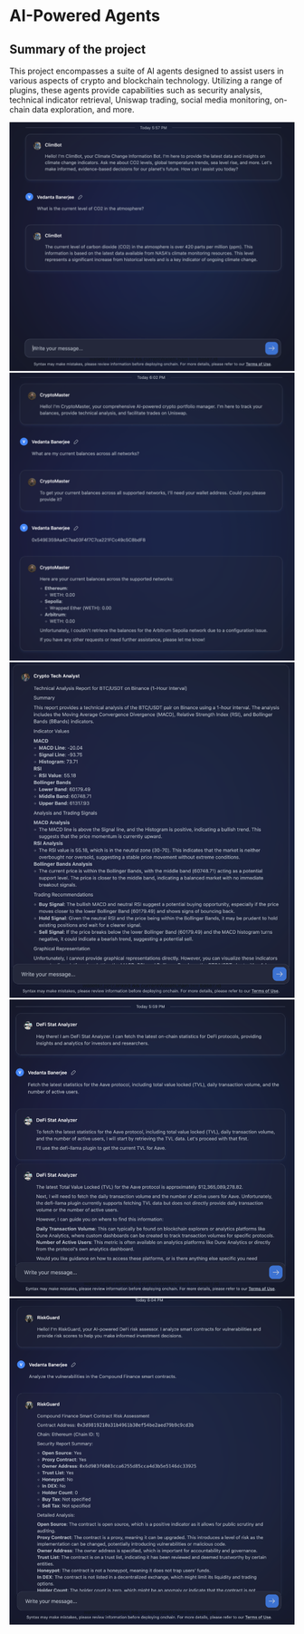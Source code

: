 # AI-Powered Agents 

## Summary of the project

This project encompasses a suite of AI agents designed to assist users in various aspects of crypto and blockchain technology. Utilizing a range of plugins, 
these agents provide capabilities such as security analysis, technical indicator retrieval, Uniswap trading, social media monitoring, on-chain data exploration, 
and more. 

![ClimB0t](/Images/climbot.png)
![CryptoMaster](/Images/CryptoMaster.png)
![CryptoTechAnalyst](/Images/CryptoTechAnalyst.png)
![DeFiStatAnalyzer](/Images/defistatanalyzer.png)
![RiskGuard](/Images/RiskGuard.png)
